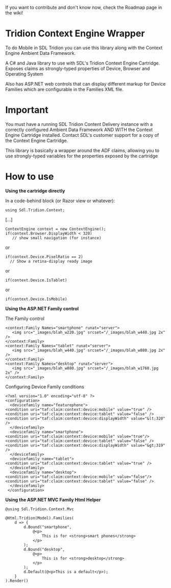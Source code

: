 If you want to contribute and don't know now, check the Roadmap page in the wiki!

Tridion Context Engine Wrapper
====================

To do Mobile in SDL Tridion you can use this library along with the Context Engine Ambient Data Framework.

A C# and Java library to use with SDL's Tridion Context Engine Cartridge. Exposes claims as strongly-typed properties of Device, Browser and Operating System

Also has ASP.NET web controls that can display different markup for Device Families which are configurable in the Families XML file.

Important
=========

You must have a running SDL Tridion Content Delivery instance with a correctly configured Ambient Data Framework AND WITH the Context Engine Cartridge installed.
Contact SDL's customer support for a copy of the Context Engine Cartridge.

This library is basically a wrapper around the ADF claims, allowing you to use strongly-typed variables for the properties exposed by the cartridge

How to use
=====

**Using the cartridge directly**

In a code-behind block (or Razor view or whatever):


    using Sdl.Tridion.Context;

[...]

    ContextEngine context = new ContextEngine();
    if(context.Browser.DisplayWidth < 320)
       // show small navigation (for instance)

or 

    if(context.Device.PixelRatio == 2)
      // Show a retina-display ready image
  
or

    if(context.Device.IsTablet)

or

    if(context.Device.IsMobile)


**Using the ASP.NET Family control** 

The Family control

    <context:Family Names="smartphone" runat="server">
       <img src="_images/blah_w220.jpg" srcset="/_images/blah_w440.jpg 2x" />
    </context:Family>
    <context:Family Names="tablet" runat="server">
       <img src="_images/blah_w440.jpg" srcset="/_images/blah_w880.jpg 2x" />
    </context:Family>
    <context:Family Names="desktop" runat="server">
       <img src="_images/blah_w880.jpg" srcset="/_images/blah_w1760.jpg 2x" />
    </context:Family>


Configuring Device Family conditions 

    <?xml version="1.0" encoding="utf-8" ?>
    <configuration>
      <devicefamily name="featurephone">
    <condition uri="taf:claim:context:device:mobile" value="true" />
    <condition uri="taf:claim:context:device:tablet" value="false" />
    <condition uri="taf:claim:context:device:displayWidth" value="&lt;320" />
      </devicefamily>
      <devicefamily name="smartphone">
    <condition uri="taf:claim:context:device:mobile" value="true"/>
    <condition uri="taf:claim:context:device:tablet" value="false" />
    <condition uri="taf:claim:context:device:displayWidth" value="&gt;319" />
      </devicefamily>
      <devicefamily name="tablet">
    <condition uri="taf:claim:context:device:tablet" value="true" />
      </devicefamily>
      <devicefamily name="desktop">
    <condition uri="taf:claim:context:device:mobile" value="false"/>
    <condition uri="taf:claim:context:device:tablet" value="false" />
      </devicefamily>
     </configuration>
    

**Using the ASP.NET MVC Family Html Helper**

    @using Sdl.Tridion.Context.Mvc

    @Html.Tridion(Model).Families(
    	d => {
    		d.Bound("smartphone",
    			@<p>
    				This is for <strong>smart phones</strong>
    			</p>
    		);
    		d.Bound("desktop", 
    			@<p>
    				This is for <strong>desktop</strong>
	    		</p>
    		);
    		d.Default(@<p>This is a default</p>);
	    }
    ).Render()

